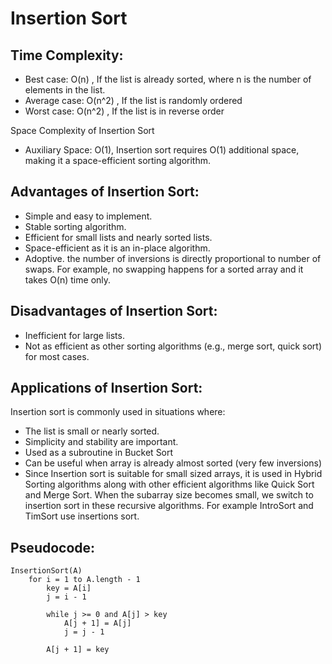 # Insertion Sort

## Time Complexity:

- Best case: O(n) , If the list is already sorted, where n is the number of elements in the list.
- Average case: O(n^2) , If the list is randomly ordered
- Worst case: O(n^2) , If the list is in reverse order

Space Complexity of Insertion Sort

- Auxiliary Space: O(1), Insertion sort requires O(1) additional space, making it a space-efficient sorting algorithm.

## Advantages of Insertion Sort:

- Simple and easy to implement.
- Stable sorting algorithm.
- Efficient for small lists and nearly sorted lists.
- Space-efficient as it is an in-place algorithm.
- Adoptive. the number of inversions is directly proportional to number of swaps. For example, no swapping happens for a sorted array and it takes O(n) time only.

## Disadvantages of Insertion Sort:

- Inefficient for large lists.
- Not as efficient as other sorting algorithms (e.g., merge sort, quick sort) for most cases.

## Applications of Insertion Sort:

Insertion sort is commonly used in situations where:

- The list is small or nearly sorted.
- Simplicity and stability are important.
- Used as a subroutine in Bucket Sort
- Can be useful when array is already almost sorted (very few inversions)
- Since Insertion sort is suitable for small sized arrays, it is used in Hybrid Sorting algorithms along with other efficient algorithms like Quick Sort and Merge Sort. When the subarray size becomes small, we switch to insertion sort in these recursive algorithms. For example IntroSort and TimSort use insertions sort.

## Pseudocode:

```
InsertionSort(A)
    for i = 1 to A.length - 1
        key = A[i]
        j = i - 1

        while j >= 0 and A[j] > key
            A[j + 1] = A[j]
            j = j - 1

        A[j + 1] = key
```
